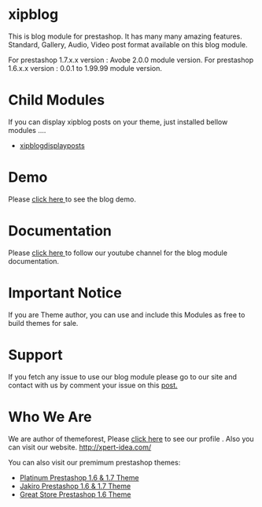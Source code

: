 # xipblog
This is blog module for prestashop. It has many many amazing features. Standard, Gallery, Audio, Video post format available on this blog module. 

For prestashop 1.7.x.x version : Avobe 2.0.0 module version. 
For prestashop 1.6.x.x version : 0.0.1 to 1.99.99 module version. 

# Child Modules

If you can display xipblog posts on your theme, just installed bellow modules ....

* <a target="_blank" href="https://github.com/xpert-idea/xipblogdisplayposts">xipblogdisplayposts</a>

# Demo
Please <a href="http://xpert-idea.com/prestashop/jakiro/demo/nine/en/">click here </a> to see the blog demo.

# Documentation
Please <a href="https://www.youtube.com/channel/UC0TS71jcnQ7pJJMTqluBI3Q">click here </a> to follow our youtube channel for the blog module documentation.

# Important Notice
If you are Theme author, you can use and include this Modules as free to build themes for sale.

# Support
If you fetch any issue to use our blog module please go to our site and contact with us by comment your issue on this <a href="http://xpert-idea.com/2016/10/15/powerfull-prestashop-blog-module-is-free-from-now/">post.</a>

# Who We Are

We are author of themeforest, Please <a href="https://themeforest.net/user/xpert-idea/portfolio?ref=xpert-idea">click here</a> to see our profile . Also you can visit our website. http://xpert-idea.com/

You can also visit our premimum prestashop themes:

* <a href="https://themeforest.net/item/platinum-fashion-accessories-prestashop-theme/19208559?ref=xpert-idea">Platinum Prestashop 1.6 & 1.7 Theme</a>
* <a href="https://themeforest.net/item/jakiro-fashion-shop-prestashop-theme/14100073?ref=xpert-idea">Jakiro Prestashop 1.6 & 1.7 Theme </a>
* <a href="https://themeforest.net/item/great-store-ecommerce-prestashop-theme/18303739?ref=xpert-idea">Great Store Prestashop 1.6 Theme</a>
